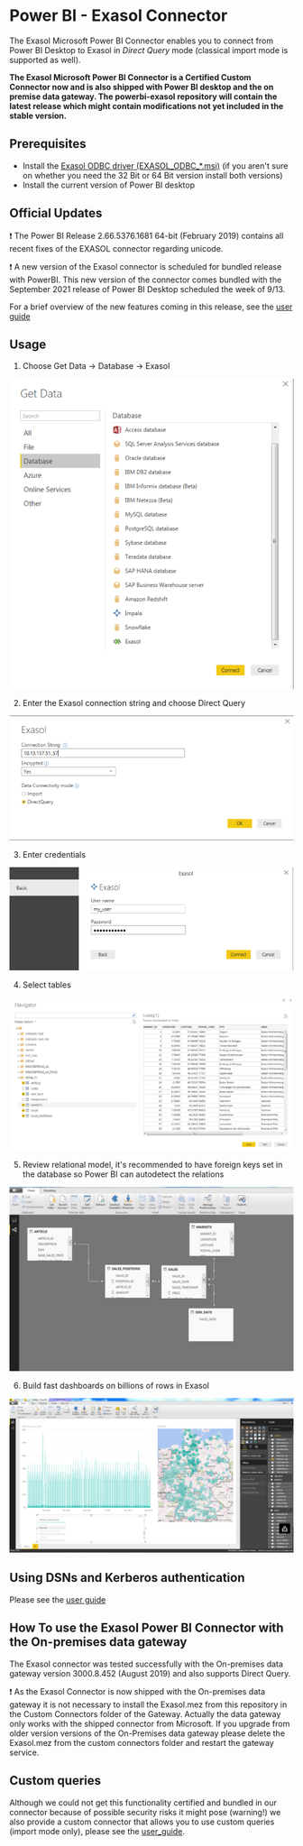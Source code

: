 # Power BI - Exasol Connector
The Exasol Microsoft Power BI Connector enables you to connect from Power BI Desktop to Exasol in *Direct Query* mode (classical import mode is supported as well).

**The Exasol Microsoft Power BI Connector is a Certified Custom Connector now and is also shipped with Power BI desktop and the on premise data gateway. The powerbi-exasol repository will contain the latest release which might contain modifications not yet included in the stable version.**

## Prerequisites

* Install the [Exasol ODBC driver (EXASOL_ODBC_*.msi)](https://www.exasol.com/portal/display/DOWNLOAD/6.0) (if you aren't sure on whether you need the 32 Bit or 64 Bit version install both versions)
* Install the current version of Power BI desktop

## Official Updates

:exclamation: The Power BI Release 2.66.5376.1681 64-bit (February 2019) contains all recent fixes of the EXASOL connector regarding unicode.

:exclamation: A new version of the Exasol connector is scheduled for bundled release with PowerBI. 
This new version of the connector comes bundled with the September 2021 release of Power BI Desktop scheduled the week of 9/13.

For a brief overview of the new features coming in this release, see the [user guide](doc/user_guide/user_guide.md)


## Usage

1. Choose  Get Data -> Database -> Exasol

![alt text](https://github.com/EXASOL/powerbi-exasol/blob/master/screenshots/Get_Data_Exasol.PNG )

2. Enter the Exasol connection string and choose Direct Query

![alt text](https://github.com/EXASOL/powerbi-exasol/blob/master/screenshots/Exasol_Connection_String.PNG )

3. Enter credentials

![alt text](https://github.com/EXASOL/powerbi-exasol/blob/master/screenshots/Enter_Credentials.PNG )

4. Select tables

![alt text](https://github.com/EXASOL/powerbi-exasol/blob/master/screenshots/Navigator.PNG )

5. Review relational model, it's recommended to have foreign keys set in the database so Power BI can autodetect the relations

![alt text](https://github.com/EXASOL/powerbi-exasol/blob/master/screenshots/PowerBI_RelationalModel.PNG )

6. Build fast dashboards on billions of rows in Exasol

![alt text](https://github.com/EXASOL/powerbi-exasol/blob/master/screenshots/Example_Dashboard_Billion_Rows.PNG )

## Using DSNs and Kerberos authentication
Please see the [user guide](doc/user_guide/user_guide.md)

## How To use the Exasol Power BI Connector with the On-premises data gateway

The Exasol connector was tested successfully with the On-premises data gateway version 3000.8.452 (August 2019) and also supports Direct Query. 

:exclamation: As the Exasol Connector is now shipped with the On-premises data gateway it is not necessary to install the Exasol.mez from this repository in the Custom Connectors folder of the Gateway. Actually the data gateway only works with the shipped connector from Microsoft. If you upgrade from older version versions of the On-Premises data gateway please delete the Exasol.mez from the custom connectors folder and restart the gateway service.

## Custom queries
Although we could not get this functionality certified and bundled in our connector because of possible security risks it might pose (warning!) we also provide a custom connector that allows you to use custom queries (import mode only), please see the [user_guide](doc/user_guide/user_guide_107.md).




